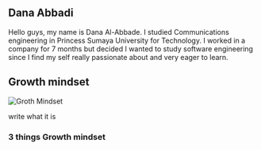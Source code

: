 ## Dana Abbadi

Hello guys, my name is Dana Al-Abbade. I studied Communications engineering in Princess Sumaya University for Technology. I worked in a company for 7 months but decided I wanted to study software engineering since I find my self really passionate about and very eager to learn.  
## Growth mindset
![Groth Mindset](https://miro.medium.com/max/1400/1*TtlqcGNhwGaF0mOfsQJrOg.jpeg)

write what it is

### 3 things Growth mindset
